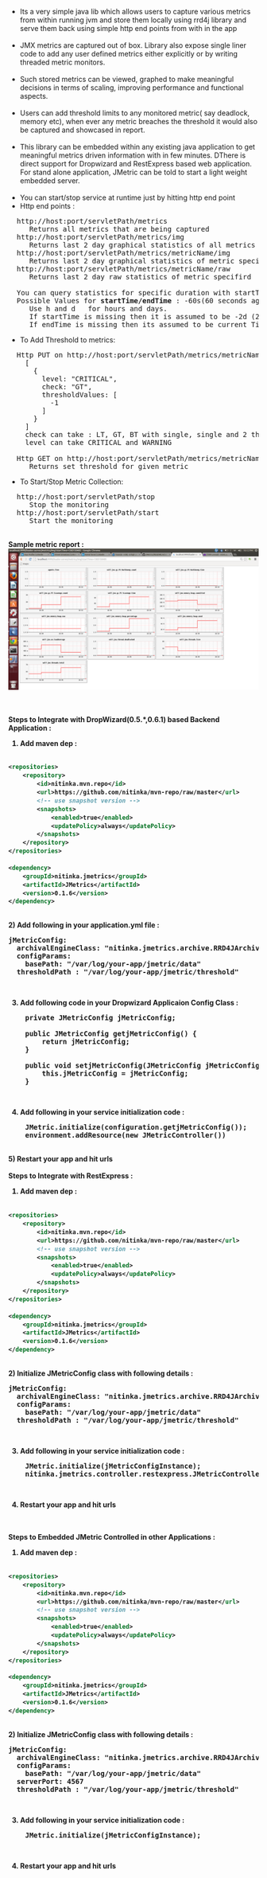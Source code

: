 * Its a very simple java lib which allows users to capture various metrics from within running jvm and store them locally using rrd4j library and serve them back using simple http end points from with in the app<br><br>
* JMX metrics are captured out of box. Library also expose single liner code to add any user defined metrics either explicitly or by writing threaded metric monitors.<br><br>
* Such stored metrics can be viewed, graphed to make meaningful decisions in terms of scaling, improving performance and functional aspects.<br><br>
* Users can add threshold limits to any monitored metric( say deadlock, memory etc), when ever any metric breaches the threshold it would also be captured and showcased in report.<br><br>
* This library can be embedded within any existing java application to get meaningful metrics driven information with in few minutes. DThere is direct support for Dropwizard and RestExpress based web application. For stand alone application, JMetric can be told to start a light weight embedded server.<br><br>
* You can start/stop service at runtime just by hitting http end point<br>
* Http end points :
<pre>
  http://host:port/servletPath/metrics
     Returns all metrics that are being captured
  http://host:port/servletPath/metrics/img
     Returns last 2 day graphical statistics of all metrics
  http://host:port/servletPath/metrics/metricName/img
     Returns last 2 day graphical statistics of metric specifird
  http://host:port/servletPath/metrics/metricName/raw
     Returns last 2 day raw statistics of metric specifird

  You can query statistics for specific duration with startTime and endTime query Parameters:
  Possible Values for <b>startTime/endTime</b> : -60s(60 seconds ago from now), -60m(60 mins ago from now)
     Use h and d   for hours and days. 
     If startTime is missing then it is assumed to be -2d (2 days ago from now)
     If endTime is missing then its assumed to be current Time
</pre>
* To Add Threshold to metrics:
<pre>
  Http PUT on http://host:port/servletPath/metrics/metricName/threshold
    [
      {
        level: "CRITICAL",
        check: "GT",
        thresholdValues: [
          -1
        ]
      }
    ]
    check can take : LT, GT, BT with single, single and 2 thresholdValues respectively
    level can take CRITICAL and WARNING

  Http GET on http://host:port/servletPath/metrics/metricName/threshold 
     Returns set threshold for given metric
</pre>
* To Start/Stop Metric Collection:
<pre>
  http://host:port/servletPath/stop
     Stop the monitoring
  http://host:port/servletPath/start
     Start the monitoring
</pre>

<br><b>Sample metric report :
![Alt Image](https://github.com/nitinka/JMetrics/raw/master/images/JMetricSample.png)
<br><br>



<br><b>Steps to Integrate with DropWizard(0.5.*,0.6.1) based Backend Application :</b>
<br>

1) Add maven dep :<br>
```xml

<repositories>
    <repository>
        <id>nitinka.mvn.repo</id>
        <url>https://github.com/nitinka/mvn-repo/raw/master</url>
        <!-- use snapshot version -->
        <snapshots>
            <enabled>true</enabled>
            <updatePolicy>always</updatePolicy>
        </snapshots>
    </repository>
</repositories>

<dependency>
    <groupId>nitinka.jmetrics</groupId>
    <artifactId>JMetrics</artifactId>
    <version>0.1.6</version>
</dependency> 
```
<br>
2) Add following in your application.yml file :
<pre>
jMetricConfig:
  archivalEngineClass: "nitinka.jmetrics.archive.RRD4JArchivingEngine"
  configParams:
    basePath: "/var/log/your-app/jmetric/data"
  thresholdPath : "/var/log/your-app/jmetric/threshold"  
</pre><br>

3) Add following code in your Dropwizard Applicaion Config Class :<br>

<pre>
    private JMetricConfig jMetricConfig;

    public JMetricConfig getjMetricConfig() {
        return jMetricConfig;
    }

    public void setjMetricConfig(JMetricConfig jMetricConfig) {
        this.jMetricConfig = jMetricConfig;
    }
</pre>
<br>

4) Add following in your service initialization code :<br>

<pre>
    JMetric.initialize(configuration.getjMetricConfig());
    environment.addResource(new JMetricController())
</pre>

<br>
5) Restart your app and hit urls
<br>
<br><b>Steps to Integrate with RestExpress :</b>
<br>

1) Add maven dep :<br>
```xml

<repositories>
    <repository>
        <id>nitinka.mvn.repo</id>
        <url>https://github.com/nitinka/mvn-repo/raw/master</url>
        <!-- use snapshot version -->
        <snapshots>
            <enabled>true</enabled>
            <updatePolicy>always</updatePolicy>
        </snapshots>
    </repository>
</repositories>

<dependency>
    <groupId>nitinka.jmetrics</groupId>
    <artifactId>JMetrics</artifactId>
    <version>0.1.6</version>
</dependency> 
```
<br>
2) Initialize JMetricConfig class with following details :
<pre>
jMetricConfig:
  archivalEngineClass: "nitinka.jmetrics.archive.RRD4JArchivingEngine"
  configParams:
    basePath: "/var/log/your-app/jmetric/data"
  thresholdPath : "/var/log/your-app/jmetric/threshold"  
</pre><br>

3) Add following in your service initialization code :<br>

<pre>
    JMetric.initialize(jMetricConfigInstance);
    nitinka.jmetrics.controller.restexpress.JMetricController.setup(restexpressServerInstance);
</pre>

<br>

4) Restart your app and hit urls

<br>
<br><b>Steps to Embedded JMetric Controlled in other Applications :</b>
<br>

1) Add maven dep :<br>
```xml

<repositories>
    <repository>
        <id>nitinka.mvn.repo</id>
        <url>https://github.com/nitinka/mvn-repo/raw/master</url>
        <!-- use snapshot version -->
        <snapshots>
            <enabled>true</enabled>
            <updatePolicy>always</updatePolicy>
        </snapshots>
    </repository>
</repositories>

<dependency>
    <groupId>nitinka.jmetrics</groupId>
    <artifactId>JMetrics</artifactId>
    <version>0.1.6</version>
</dependency> 
```
<br>
2) Initialize JMetricConfig class with following details :
<pre>
jMetricConfig:
  archivalEngineClass: "nitinka.jmetrics.archive.RRD4JArchivingEngine"
  configParams:
    basePath: "/var/log/your-app/jmetric/data"
  serverPort: 4567
  thresholdPath : "/var/log/your-app/jmetric/threshold"
</pre><br>

3) Add following in your service initialization code :<br>

<pre>
    JMetric.initialize(jMetricConfigInstance);
</pre>

<br>

4) Restart your app and hit urls
